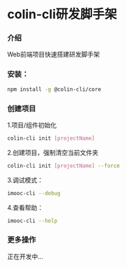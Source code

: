 # colin-cli研发脚手架

### 介绍
Web前端项目快速搭建研发脚手架

### 安装：

```bash
npm install -g @colin-cli/core
```

### 创建项目

1.项目/组件初始化

```bash
colin-cli init [projectName]
```

2.创建项目，强制清空当前文件夹

```bash
colin-cli init [projectName] --force
```

3.调试模式：

```bash
imooc-cli --debug
```

4.查看帮助：

```bash
imooc-cli --help
```

### 更多操作

正在开发中...
